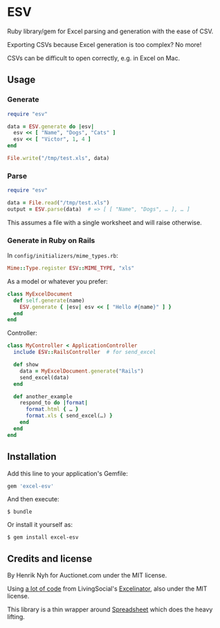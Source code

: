 # ESV

Ruby library/gem for Excel parsing and generation with the ease of CSV.

Exporting CSVs because Excel generation is too complex? No more!

CSVs can be difficult to open correctly, e.g. in Excel on Mac.


## Usage

### Generate

``` ruby
require "esv"

data = ESV.generate do |esv|
  esv << [ "Name", "Dogs", "Cats" ]
  esv << [ "Victor", 1, 4 ]
end

File.write("/tmp/test.xls", data)
```

### Parse

``` ruby
require "esv"

data = File.read("/tmp/test.xls")
output = ESV.parse(data)  # => [ [ "Name", "Dogs", … ], … ]
```

This assumes a file with a single worksheet and will raise otherwise.

### Generate in Ruby on Rails

In `config/initializers/mime_types.rb`:

``` ruby
Mime::Type.register ESV::MIME_TYPE, "xls"
```

As a model or whatever you prefer:

``` ruby
class MyExcelDocument
  def self.generate(name)
    ESV.generate { |esv| esv << [ "Hello #{name}" ] }
  end
end
```

Controller:

``` ruby
class MyController < ApplicationController
  include ESV::RailsController  # for send_excel

  def show
    data = MyExcelDocument.generate("Rails")
    send_excel(data)
  end

  def another_example
    respond_to do |format|
      format.html { … }
      format.xls { send_excel(…) }
    end
  end
end
```


## Installation

Add this line to your application's Gemfile:

``` ruby
gem 'excel-esv'
```

And then execute:

    $ bundle

Or install it yourself as:

    $ gem install excel-esv


## Credits and license

By Henrik Nyh for Auctionet.com under the MIT license.

Using [a lot of code](https://github.com/livingsocial/excelinator/blob/master/lib/excelinator/xls.rb) from LivingSocial's [Excelinator](https://github.com/livingsocial/excelinator), also under the MIT license.

This library is a thin wrapper around [Spreadsheet](https://github.com/zdavatz/spreadsheet) which does the heavy lifting.

